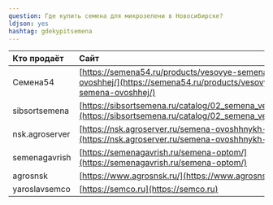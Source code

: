 ```yaml
---
question: Где купить семена для микрозелени в Новосибирске?
ldjson: yes 
hashtag: gdekypitsemena
---
```

| Кто продаёт | Сайт | 
| :---    | :-----  | 
Семена54 | [https://semena54.ru/products/vesovye-semena-ovoshhej/](https://semena54.ru/products/vesovye-semena-ovoshhej/)
sibsortsemena | [https://sibsortsemena.ru/catalog/02_semena_vesovye/](https://sibsortsemena.ru/catalog/02_semena_vesovye/)
nsk.agroserver | [https://nsk.agroserver.ru/semena-ovoshhnykh-kultur/](https://nsk.agroserver.ru/semena-ovoshhnykh-kultur/)
semenagavrish | [https://semenagavrish.ru/semena-optom/](https://semenagavrish.ru/semena-optom/)
agrosnsk | [https://www.agrosnsk.ru/](https://www.agrosnsk.ru/)
yaroslavsemco | [https://semco.ru](https://semco.ru)
